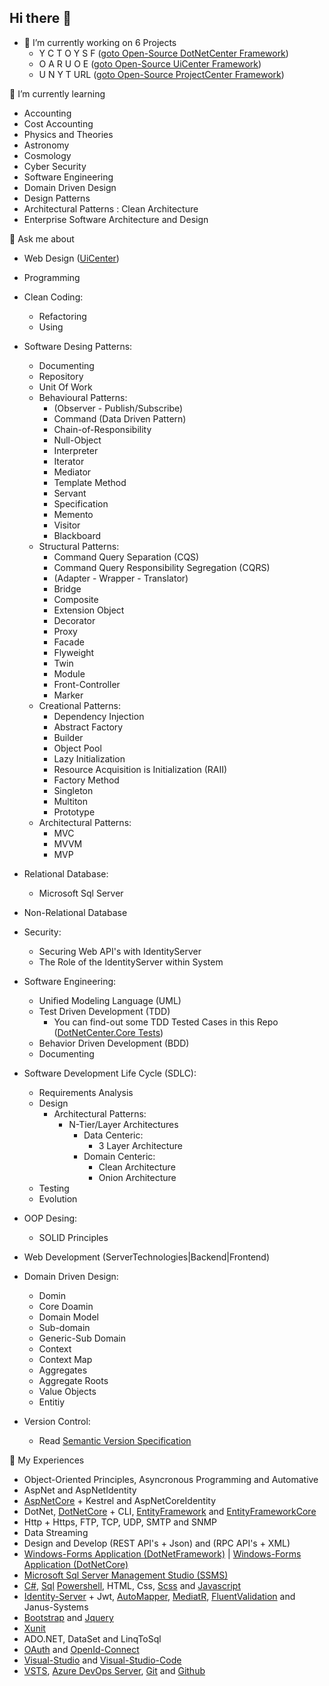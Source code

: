  ## Hi there 👋

+ 🔭 I’m currently working on 6 Projects
    - Y C T O Y S F (<a href="https://github.com/arsalanfallahpour/DotNetCenter">goto Open-Source DotNetCenter Framework</a>)
    - O A R U O E (<a href="https://github.com/arsalanfallahpour/UiCenter">goto Open-Source UiCenter Framework</a>)
    - U N Y T URL (<a href="https://github.com/arsalanfallahpour/ProjectCenter">goto Open-Source ProjectCenter Framework</a>)

 🌱 I’m currently learning
 - Accounting
 - Cost Accounting
 - Physics and Theories
 - Astronomy
 - Cosmology 
 - Cyber Security
 - Software Engineering
 - Domain Driven Design
 - Design Patterns
 - Architectural Patterns : Clean Architecture
 - Enterprise Software Architecture and Design

 🤍 Ask me about
 - Web Design (<a href="https://github.com/arsalanfallahpour/UiCenter">UiCenter</a>)
  
 - Programming 
 - Clean Coding:
   - Refactoring
   - Using 
 - Software Desing Patterns:
   - Documenting
   - Repository
   - Unit Of Work
   - Behavioural Patterns:
     - (Observer - Publish/Subscribe)
     - Command (Data Driven Pattern)
     - Chain-of-Responsibility 
     - Null-Object
     - Interpreter 
     - Iterator 
     - Mediator 
     - Template Method 
     - Servant 
     - Specification 
     - Memento 
     - Visitor 
     - Blackboard 
   - Structural Patterns:
     - Command Query Separation (CQS)
     - Command Query Responsibility Segregation (CQRS)
     - (Adapter - Wrapper - Translator) 
     - Bridge 
     - Composite 
     - Extension Object
     - Decorator 
     - Proxy 
     - Facade 
     - Flyweight 
     - Twin
     - Module 
     - Front-Controller 
     - Marker 
   - Creational Patterns:
     - Dependency Injection 
     - Abstract Factory 
     - Builder 
     - Object Pool 
     - Lazy Initialization 
     - Resource Acquisition is Initialization (RAII)
     - Factory Method
     - Singleton
     - Multiton
     - Prototype
   - Architectural Patterns:
      - MVC
      - MVVM
      - MVP
 - Relational Database:
    - Microsoft Sql Server
 - Non-Relational Database
 - Security:
     - Securing Web API's with IdentityServer
     - The Role of the IdentityServer within System
 - Software Engineering:
     - Unified Modeling Language (UML)
     - Test Driven Development (TDD) 
       - You can find-out some TDD Tested Cases in this Repo (<a href="https://github.com/arsalanfallahpour/DotNetCenter/blob/master/src/Core/Entities/Tests/UnitTest/Source/BeseValueObject/BaseValueObjectTest.cs">DotNetCenter.Core Tests</a>)
     - Behavior Driven Development (BDD)
     - Documenting
 - Software Development Life Cycle (SDLC):
    - Requirements Analysis
    - Design
        - Architectural Patterns:
          + N-Tier/Layer Architectures
            + Data Centeric:
              + 3 Layer Architecture
            + Domain Centeric:
              + Clean Architecture
              + Onion Architecture
    - Testing
    - Evolution   
 - OOP Desing:
      - SOLID Principles
 - Web Development (ServerTechnologies|Backend|Frontend)
 - Domain Driven Design:
    - Domin 
    - Core Doamin
    - Domain Model
    - Sub-domain
    - Generic-Sub Domain
    - Context
    - Context Map
    - Aggregates
     - Aggregate Roots
    - Value Objects
    - Entitiy
 - Version Control:
   - Read <a href="https://semver.org/">Semantic Version Specification</a>
 
 💠 My Experiences
 + Object-Oriented Principles, Asyncronous Programming and Automative
 + AspNet and AspNetIdentity
 + <a href="https://docs.microsoft.com/en-us/aspnet/core/getting-started/">AspNetCore</a> + Kestrel and AspNetCoreIdentity 
 + DotNet, <a href="https://docs.microsoft.com/en-us/dotnet/core/introduction">DotNetCore</a> + CLI, <a href="https://docs.microsoft.com/en-us/ef/ef6/">EntityFramework</a> and <a href="https://docs.microsoft.com/en-us/ef/core/">EntityFrameworkCore</a>
 + Http + Https, FTP, TCP, UDP, SMTP and SNMP
 + Data Streaming
 + Design and Develop (REST API's + Json) and (RPC API's + XML)
 + <a href="https://docs.microsoft.com/en-us/dotnet/desktop/winforms/?view=netframeworkdesktop-4.8">Windows-Forms Application (DotNetFramework)</a> | <a href="https://docs.microsoft.com/en-us/dotnet/desktop/winforms/">Windows-Forms Application (DotNetCore)</a>
 + <a href="https://docs.microsoft.com/en-us/sql/ssms/sql-server-management-studio-ssms">Microsoft Sql Server Management Studio (SSMS)</a>
 + <a href="https://docs.microsoft.com/en-us/dotnet/csharp/">C#</a>, <a href="https://docs.microsoft.com/en-us/sql/sql-server/">Sql</a> <a href="https://docs.microsoft.com/en-us/powershell/scripting/overview">Powershell</a>, HTML, Css, <a href="https://sass-lang.com/">Scss</a> and <a href="https://www.javascript.com/">Javascript</a>
 + <a href="https://identityserver4.readthedocs.io/en/latest/">Identity-Server</a> + Jwt, <a href="https://docs.automapper.org/en/stable/Getting-started.html">AutoMapper</a>, <a href="https://github.com/jbogard/MediatR">MediatR</a>, <a href="https://fluentvalidation.net/">FluentValidation</a> and Janus-Systems
 + <a href="https://getbootstrap.com/">Bootstrap</a> and <a href="https://jquery.com/">Jquery</a>
 + <a href="https://xunit.net/">Xunit</a>
 + ADO.NET, DataSet and LinqToSql
 + <a href="https://oauth.net/">OAuth</a> and <a href="https://openid.net/connect/">OpenId-Connect</a>
 + <a href="https://visualstudio.microsoft.com/">Visual-Studio</a> and <a href="https://code.visualstudio.com/">Visual-Studio-Code</a>
 + <a href="https://docs.microsoft.com/en-us/cli/vsts/?view=vsts-cli-latest">VSTS</a>, <a href="https://docs.microsoft.com/en-us/azure/devops/server/tfs-is-now-azure-devops-server?view=azure-devops-2020">Azure DevOps Server</a>, <a href="https://git-scm.com/">Git</a> and <a href="https://github.com">Github</a>
